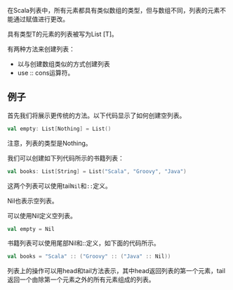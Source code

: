 在Scala列表中，所有元素都具有类似数组的类型，但与数组不同，列表的元素不能通过赋值进行更改。

具有类型T的元素的列表被写为List [T]。

有两种方法来创建列表：

-   以与创建数组类似的方式创建列表
-   use :: cons运算符。

## 例子

首先我们将展示更传统的方法。以下代码显示了如何创建空列表。

```scala
val empty: List[Nothing] = List()
```

注意，列表的类型是Nothing。

我们可以创建如下列代码所示的书籍列表：

```scala
val books: List[String] = List("Scala", "Groovy", "Java")
```

这两个列表可以使用tail`Nil`和`::`定义。

Nil也表示空列表。

可以使用Nil定义空列表。

```scala
val empty = Nil
```

书籍列表可以使用尾部Nil和::定义，如下面的代码所示。

```scala
val books = "Scala" :: ("Groovy" :: ("Java" :: Nil))
```

列表上的操作可以用head和tail方法表示，其中head返回列表的第一个元素，tail返回一个由除第一个元素之外的所有元素组成的列表。